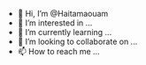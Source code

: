 - 👋 Hi, I’m @Haitamaouam
- 👀 I’m interested in ...
- 🌱 I’m currently learning ...
- 💞️ I’m looking to collaborate on ...
- 📫 How to reach me ...

<!---
Haitamaouam/Haitamaouam is a ✨ special ✨ repository because its `README.md` (this file) appears on your GitHub profile.
You can click the Preview link to take a look at your changes.
--->
